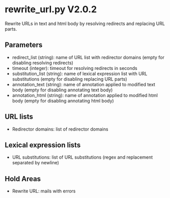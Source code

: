 rewrite_url.py V2.0.2
=====================

Rewrite URLs in text and html body by resolving redirects and replacing URL parts.

## Parameters
* redirect_list (string): name of URL list with redirector domains (empty for disabling resolving redirects)
* timeout (integer): timeout for resolving redirects in seconds
* substitution_list (string): name of lexical expression list with URL substitutions (empty for disabling replacing URL parts)
* annotation_text (string): name of annotation applied to modified text body (empty for disabling annotating text body)
* annotation_html (string): name of annotation applied to modified html body (empty for disabling annotating html body)

## URL lists
* Redirector domains: list of redirector domains

## Lexical expression lists
* URL substitutions: list of URL substitutions (regex and replacement separated by newline)

## Hold Areas
* Rewrite URL: mails with errors

